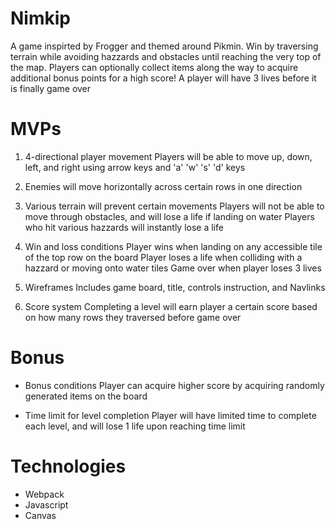 # Nimkip

A game inspirted by Frogger and themed around Pikmin. Win by traversing terrain while avoiding hazzards and obstacles until reaching the very top of the map. Players can optionally collect items along the way to acquire additional bonus points for a high score! A player will have 3 lives before it is finally game over

# MVPs

1) 4-directional player movement
  Players will be able to move up, down, left, and right using arrow keys and 'a' 'w' 's' 'd' keys
  
2) Enemies will move horizontally across certain rows in one direction
  
3) Various terrain will prevent certain movements
  Players will not be able to move through obstacles, and will lose a life if landing on water
  Players who hit various hazzards will instantly lose a life

4) Win and loss conditions
  Player wins when landing on any accessible tile of the top row on the board
  Player loses a life when colliding with a hazzard or moving onto water tiles
  Game over when player loses 3 lives

5) Wireframes
  Includes game board, title, controls instruction, and Navlinks
  
6) Score system
  Completing a level will earn player a certain score based on how many rows they traversed before game over

# Bonus

  - Bonus conditions
  Player can acquire higher score by acquiring randomly generated items on the board

  - Time limit for level completion
  Player will have limited time to complete each level, and will lose 1 life upon reaching time limit

# Technologies
  - Webpack
  - Javascript
  - Canvas
